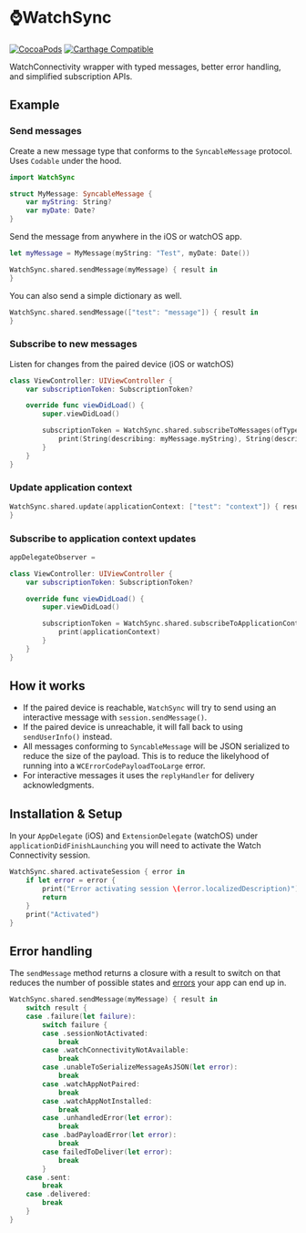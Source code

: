 # ⌚️WatchSync

[![CocoaPods](https://img.shields.io/cocoapods/v/WatchSync.svg)](http://cocoadocs.org/docsets/WatchSync/)
[![Carthage Compatible](https://img.shields.io/badge/Carthage-compatible-4BC51D.svg?style=flat)](https://github.com/Carthage/Carthage)

WatchConnectivity wrapper with typed messages, better error handling, and simplified subscription APIs.

## Example

### Send messages

Create a new message type that conforms to the `SyncableMessage` protocol. Uses `Codable` under the hood.

```swift
import WatchSync

struct MyMessage: SyncableMessage {
    var myString: String?
    var myDate: Date?
}
```

Send the message from anywhere in the iOS or watchOS app.

```swift
let myMessage = MyMessage(myString: "Test", myDate: Date())

WatchSync.shared.sendMessage(myMessage) { result in
}
```

You can also send a simple dictionary as well.

```swift
WatchSync.shared.sendMessage(["test": "message"]) { result in
}
```

### Subscribe to new messages

Listen for changes from the paired device (iOS or watchOS)

```swift
class ViewController: UIViewController {
    var subscriptionToken: SubscriptionToken?

    override func viewDidLoad() {
        super.viewDidLoad()

        subscriptionToken = WatchSync.shared.subscribeToMessages(ofType: MyMessage.self) { myMessage in
            print(String(describing: myMessage.myString), String(describing: myMessage.myDate))
        }
    }
}
```

### Update application context

```swift
WatchSync.shared.update(applicationContext: ["test": "context"]) { result in
}
```

### Subscribe to application context updates

```swift
appDelegateObserver = 

class ViewController: UIViewController {
    var subscriptionToken: SubscriptionToken?

    override func viewDidLoad() {
        super.viewDidLoad()

        subscriptionToken = WatchSync.shared.subscribeToApplicationContext { applicationContext in
            print(applicationContext)
        }
    }
}
```

## How it works

* If the paired device is reachable, `WatchSync` will try to send using an interactive message with `session.sendMessage()`.
* If the paired device is unreachable, it will fall back to using `sendUserInfo()` instead.
* All messages conforming to `SyncableMessage` will be JSON serialized to reduce the size of the payload. This is to reduce the likelyhood of running into a `WCErrorCodePayloadTooLarge` error.
* For interactive messages it uses the `replyHandler` for delivery acknowledgments.

## Installation & Setup

In your `AppDelegate` (iOS) and `ExtensionDelegate` (watchOS) under `applicationDidFinishLaunching` you will need to activate the Watch Connectivity session.

```swift
WatchSync.shared.activateSession { error in
    if let error = error {
        print("Error activating session \(error.localizedDescription)")
        return
    }
    print("Activated")
}
```

## Error handling

The `sendMessage` method returns a closure with a result to switch on that reduces the number of possible states and [errors](https://developer.apple.com/documentation/watchconnectivity/wcerror) your app can end up in.

```swift
WatchSync.shared.sendMessage(myMessage) { result in
    switch result {
    case .failure(let failure):
        switch failure {
        case .sessionNotActivated:
            break
        case .watchConnectivityNotAvailable:
            break
        case .unableToSerializeMessageAsJSON(let error):
            break
        case .watchAppNotPaired:
            break
        case .watchAppNotInstalled:
            break
        case .unhandledError(let error):
            break
        case .badPayloadError(let error):
            break
        case failedToDeliver(let error):
            break
        }
    case .sent:
        break
    case .delivered:
        break
    }
}
```

